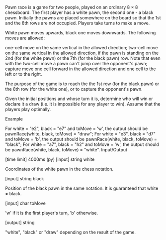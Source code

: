 Pawn race is a game for two people, played on an ordinary 8 × 8 chessboard. The first player has a white pawn, the second one - a black pawn. Initially the pawns are placed somewhere on the board so that the 1st and the 8th rows are not occupied. Players take turns to make a move.

White pawn moves upwards, black one moves downwards. The following moves are allowed:

one-cell move on the same vertical in the allowed direction;
two-cell move on the same vertical in the allowed direction, if the pawn is standing on the 2nd (for the white pawn) or the 7th (for the black pawn) row. Note that even with the two-cell move a pawn can't jump over the opponent's pawn;
capture move one cell forward in the allowed direction and one cell to the left or to the right.


The purpose of the game is to reach the the 1st row (for the black pawn) or the 8th row (for the white one), or to capture the opponent's pawn.

Given the initial positions and whose turn it is, determine who will win or declare it a draw (i.e. it is impossible for any player to win). Assume that the players play optimally.

Example

For white = "e2", black = "e7" and toMove = 'w', the output should be
pawnRace(white, black, toMove) = "draw";
For white = "e3", black = "d7" and toMove = 'b', the output should be
pawnRace(white, black, toMove) = "black";
For white = "a7", black = "h2" and toMove = 'w', the output should be
pawnRace(white, black, toMove) = "white".
Input/Output

[time limit] 4000ms (py)
[input] string white

Coordinates of the white pawn in the chess notation.

[input] string black

Position of the black pawn in the same notation. It is guaranteed that white ≠ black.

[input] char toMove

'w' if it is the first player's turn, 'b' otherwise.

[output] string

"white", "black" or "draw" depending on the result of the game.
